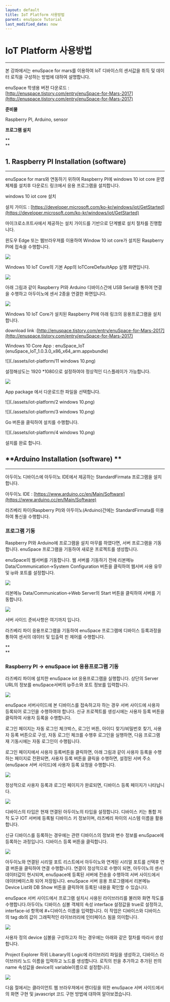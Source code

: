 ```yaml
---
layout: default
title: IoT Platform 사용방법
parent: enuSpace Tutorial
last_modified_date: now
---
```


# **IoT Platform 사용방법**

---

본 강좌에서는 enuSpace for mars를 이용하여 IoT 디바이스의 센서값을 취득 및 데이터 로직을 구성하는 방법에 대하여 설명합니다.

enuSpace 학생용 버젼 다운로드 : [http://enuspace.tistory.com/entry/enuSpace-for-Mars-2017](http://enuspace.tistory.com/entry/enuSpace-for-Mars-2017)

**준비물**

Raspberry PI, Arduino, sensor

**프로그램 설치**

**    
**

## **1. Raspberry PI Installation \(software\)**

---

enuSpace for mars와 연동하기 위하여 Raspberry PI에 windows 10 iot core 운영체제를 설치후 다운로드 링크에서 응용 프로그램을 설치합니다.

windows 10 iot core 설치

설치 가이드 : [https://developer.microsoft.com/ko-kr/windows/iot/GetStarted](https://developer.microsoft.com/ko-kr/windows/iot/GetStarted)

마이크로소프트사에서 제공하는 설치 가이드를 기반으로 단계별로 설치 절차를 진행합니다.

윈도우 Edge 또는 웹브라우져를 이용하여 Window 10 iot core가 설치된 Raspberry PI에 접속을 수행합니다.

![](./assets/iot-platform/iot1.png)

Windows 10 IoT Core의 기본 App의 IoTCoreDefaultApp 실행 화면입니다.

![](./assets/iot-platform/iot2.png)

아래 그림과 같이 Raspberry PI와 Arduino 디바이스간에 USB Serial을 통하여 연결을 수행하고 아두이노에 센서 2종을 연결한 화면입니다.

![](./assets/iot-platform/iot3.png)

Windows 10 IoT Core가 설치된 Raspberry PI에 아래 링크의 응용프로그램을 설치합니다.

download link :[http://enuspace.tistory.com/entry/enuSpace-for-Mars-2017](http://enuspace.tistory.com/entry/enuSpace-for-Mars-2017)

Windows 10 Core App : enuSpace\_IoT \(enuSpace\_IoT\_1.0.3.0\_x86\_x64\_arm.appxbundle\)

![](./assets/iot-platform/11 windows 10.png)

설정해상도는 1920 \*1080으로 설정하여야 정상적인 디스플레이가 가능합니다.

![](./assets/iot-platform/1_windows_10.png)

App package 에서 다운로드한 파일을 선택합니다.

![](./assets/iot-platform/2 windows 10.png)

![](./assets/iot-platform/3 windows 10.png)

Go 버튼을 클릭하여 설치를 수행합니다.

![](./assets/iot-platform/4 windows 10.png)

설치를 완료 합니다.



## **Arduino Installation \(software\) **

---

아두이노 디바이스에 아두이노 IDE에서 제공하는 StandardFirmata 프로그램을 설치합니다.

아두이노 IDE : [https://www.arduino.cc/en/Main/Software](https://www.arduino.cc/en/Main/Software)

라즈베리 파이\(Raspberry PI\)와 아두이노\(Arduino\)간에는 StandardFirmata를 이용하여 통신을 수행합니다.

### **프로그램 기동**

Raspberry PI와 Arduino에 프로그램을 설치 마무를 하였다면, 서버 프로그램을 기동합니다. enuSpace 프로그램을 기동하여 새로운 프로젝트를 생성합니다.

enuSpace의 웹서버를 기동합니다. 웹 서버를 기동하기 전에 리본메뉴 Data/Communication-&gt;System Configuration 버튼을 클릭하여 웹서버 사용 유무 및 ip와 포트를 설정합니다.

![](./assets/iot-platform/iot4.png)

리본메뉴 Data/Communication-&gt;Web Server의 Start 버튼을 클릭하여 서버를 기동합니다.

![](./assets/iot-platform/web_server.png)

서버 사이드 준비사항은 여기까지 입니다.

라즈베리 파이 응용프로그램을 기동하여 enuSpace 프로그램에 디바이스 등록과정을 통하여 센서의 데이터 및 입출력 핀 제어를 수행합니다.

**    
**

### **Raspberry PI -&gt; enuSpace iot 응용프로그램 기동**

라즈베리 파이에 설치한 enuSpace iot 응용프로그램을 실행합니다. 상단의 Server URL의 정보를 enuSpace서버의 ip주소와 포트 정보를 입력합니다.

![](./assets/iot-platform/Rasp1.png)

enuSpace 서버사이드에 본 디바이스를 접속하고자 하는 경우 서버 사이드에 사용자 등록되어 로그인을 수행하여야 합니다. 신규 프로젝트를 생성시에는 사용자 등록 버튼을 클릭하여 사용자 등록을 수행합니다.

로그인 페이지는 자동 로그인 체크박스, 로그인 버튼, 아이디 찾기/비밀번호 찾기, 사용자 등록 버튼으로 구성, 자동 로그인 체크를 수행후 로그인을 실행하면, 다음 프로그램 재 기동시에는 자동 로그인이 수행됩니다.

로그인 페이지에서 사용자 등록버튼을 클릭하면, 아래 그림과 같이 사용자 등록을 수행하는 페이지로 전환되면, 사용자 등록 버튼을 클릭을 수행하면, 설정된 서버 주소\(enuSpace 서버 사이드\)에 사용자 등록 요청을 수행합니다.

![](./assets/iot-platform/iot5.png)

정상적으로 사용자 등록과 로그인 페이지가 완료되면, 디바이스 등록 페이지가 나타납니다.

![](./assets/iot-platform/iot6.png)

디바이스의 타입은 현재 연결된 아두이노의 타입을 설정합니다. 디바이스 키는 통합 저작 도구 IOT 서버에 등록될 디바이스 키 정보이며, 라즈베리 파이의 시스템 이름을 활용합니다.

신규 디바이스를 등록하는 경우에는 관련 디바이스의 정보와 변수 정보를 enuSpace에 등록하는 과정입니다. 디바이스 등록 버튼을 클릭합니다.

![](./assets/iot-platform/Rasp2.png)

아두이노와 연결된 시리얼 포트 리스트에서 아두이노와 연계된 시리얼 포트를 선택후 연결 버튼을 클릭하여 연결 수행합니다. 연결이 정상적으로 수행이 되면, 아두이노의 센서 데이터값이 현시되며, enuSpace에 등록된 서버에 전송을 수행하여 서버 사이드에서 데이터베이스화 되어 저장됩니다. enuSpace 서버 응용 프로그램에서 리본메뉴 Device List와 DB Show 버튼을 클릭하여 등록된 내용을 확인할 수 있습니다.

enuSpace 서버 사이드에서 프로그램 설치시 사용된 라이브러리를 불러와 화면 작도를 수행합니다.아두이노 디바이스 심볼 객체의 속성 interface 설정값을 true로 설정하고, interface-id 항목에 \#+디바이스 이름을 입력합니다. 이 작업은 디바이스와 디바이스의 tag db의 값이 그래픽적인 라이브러리에 인터페이스 됨을 의미합니다.

![](./assets/iot-platform/Rasp3.png)

사용자 정의 device 심볼을 구성하고자 하는 경우에는 아래와 같은 절차를 따라서 생성합니다.

Project Explorer 하위 Libarary의 Logic에 라이브러리 파일을 생성하고, 디바이스 라이브러리 노드 이름을 입력하고 노드를 생성합니다. 로직의 핀을 추가하고 추가된 핀의 name 속성값을 device의 variable이름으로 설정합니다.

![](./assets/iot-platform/Rasp4.png)

다음 절에서는 클라이언트 웹 브라우져에서 랜더링을 위한 enuSpace 서버 사이드에서의 화면 구현 및 javascript 코드 구현 방법에 대하여 알아보겠습니다.



